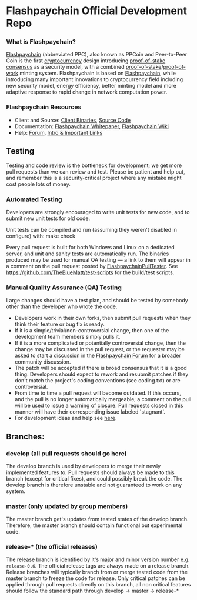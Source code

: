 
Flashpaychain Official Development Repo
==================================





### What is Flashpaychain?
[Flashpaychain](https://Flashpaychain.net) (abbreviated PPC), also known as PPCoin and Peer-to-Peer Coin is the first [cryptocurrency](https://en.wikipedia.org/wiki/Cryptocurrency) design introducing [proof-of-stake consensus](https://Flashpaychain.net/assets/paper/Flashpaychain-paper.pdf) as a security model, with a combined [proof-of-stake](https://Flashpaychain.net/assets/paper/Flashpaychain-paper.pdf)/[proof-of-work](https://en.wikipedia.org/wiki/Proof-of-work_system) minting system. Flashpaychain is based on [Flashpaychain](https://Flashpaychain.org), while introducing many important innovations to cryptocurrency field including new security model, energy efficiency, better minting model and more adaptive response to rapid change in network computation power.

### Flashpaychain Resources
* Client and Source:
[Client Binaries](https://Flashpaychain.net/download),
[Source Code](https://github.com/Flashpaychain/Flashpaychain)
* Documentation: [Flashpaychain Whitepaper](https://Flashpaychain.net/whitepaper),
[Flashpaychain Wiki](https://github.com/Flashpaychain/Flashpaychain/wiki)
* Help: 
[Forum](https://talk.Flashpaychain.net),
[Intro & Important Links](https://talk.Flashpaychain.net/t/what-is-Flashpaychain-intro-important-links/2889)

Testing
-------

Testing and code review is the bottleneck for development; we get more pull
requests than we can review and test. Please be patient and help out, and
remember this is a security-critical project where any mistake might cost people
lots of money.

### Automated Testing

Developers are strongly encouraged to write unit tests for new code, and to
submit new unit tests for old code.

Unit tests can be compiled and run (assuming they weren't disabled in configure) with:
  make check

Every pull request is built for both Windows and Linux on a dedicated server,
and unit and sanity tests are automatically run. The binaries produced may be
used for manual QA testing — a link to them will appear in a comment on the
pull request posted by [FlashpaychainPullTester](https://github.com/FlashpaychainPullTester). See https://github.com/TheBlueMatt/test-scripts
for the build/test scripts.

### Manual Quality Assurance (QA) Testing

Large changes should have a test plan, and should be tested by somebody other
than the developer who wrote the code.

* Developers work in their own forks, then submit pull requests when they think their feature or bug fix is ready.
* If it is a simple/trivial/non-controversial change, then one of the development team members simply pulls it.
* If it is a more complicated or potentially controversial change, then the change may be discussed in the pull request, or the requester may be asked to start a discussion in the [Flashpaychain Forum](https://talk.Flashpaychain.net) for a broader community discussion. 
* The patch will be accepted if there is broad consensus that it is a good thing. Developers should expect to rework and resubmit patches if they don't match the project's coding conventions (see coding.txt) or are controversial.
* From time to time a pull request will become outdated. If this occurs, and the pull is no longer automatically mergeable; a comment on the pull will be used to issue a warning of closure.  Pull requests closed in this manner will have their corresponding issue labeled 'stagnant'.
* For development ideas and help see [here](https://talk.Flashpaychain.net/c/protocol).

## Branches:

### develop (all pull requests should go here)
The develop branch is used by developers to merge their newly implemented features to.
Pull requests should always be made to this branch (except for critical fixes), and could possibly break the code.
The develop branch is therefore unstable and not guaranteed to work on any system.

### master (only updated by group members)
The master branch get's updates from tested states of the develop branch.
Therefore, the master branch should contain functional but experimental code.

### release-* (the official releases)
The release branch is identified by it's major and minor version number e.g. `release-0.6`.
The official release tags are always made on a release branch.
Release branches will typically branch from or merge tested code from the master branch to freeze the code for release.
Only critical patches can be applied through pull requests directly on this branch, all non critical features should follow the standard path through develop -> master -> release-*
